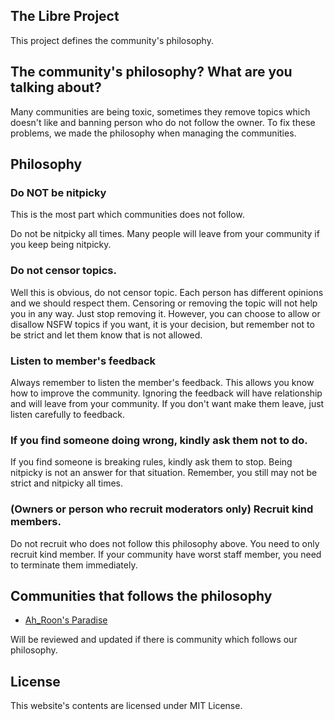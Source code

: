 ## The Libre Project
This project defines the community's philosophy.

## The community's philosophy? What are you talking about?
Many communities are being toxic, sometimes they remove topics which doesn't like and banning person who do not follow the owner.
To fix these problems, we made the philosophy when managing the communities.

## Philosophy
### Do NOT be nitpicky
This is the most part which communities does not follow.

Do not be nitpicky all times. Many people will leave from your community if you keep being nitpicky.

### Do not censor topics.
Well this is obvious, do not censor topic. Each person has different opinions and we should respect them. Censoring or removing the topic will not help you in any way. Just stop removing it. However, you can choose to allow or disallow NSFW topics if you want, it is your decision, but remember not to be strict and let them know that is not allowed.

### Listen to member's feedback
Always remember to listen the member's feedback. This allows you know how to improve the community. Ignoring the feedback will have relationship and will leave from your community. If you don't want make them leave, just listen carefully to feedback.

### If you find someone doing wrong, kindly ask them not to do.
If you find someone is breaking rules, kindly ask them to stop. Being nitpicky is not an answer for that situation. Remember, you still may not be strict and nitpicky all times.

### (Owners or person who recruit moderators only) Recruit kind members.
Do not recruit who does not follow this philosophy above. You need to only recruit kind member. If your community have worst staff member, you need to terminate them immediately.

## Communities that follows the philosophy
* [Ah_Roon's Paradise](https://ahroonsparadise.github.io)

Will be reviewed and updated if there is community which follows our philosophy.

## License
This website's contents are licensed under MIT License.
